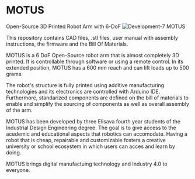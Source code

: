 # MOTUS
Open-Source 3D Printed Robot Arm with 6-DoF
![Development-7](https://user-images.githubusercontent.com/106932931/172072067-f7d4d212-9eb5-46cd-84e3-a0c6b6cc084f.png)
MOTUS

This repository contains CAD files, .stl files, user manual with assembly instructions, the firmware and the Bill Of Materials.

MOTUS is a 6 DoF Open-Source robot arm that is almost completely 3D printed. It is controllable through software or using a remote control. In its extended position, MOTUS has a 600 mm reach and can lift loads up to 500 grams.

The robot's structure is fully printed using additive manufacturing technologies and its electronics are controlled with Arduino IDE. Furthermore, standarized components are defined on the bill of materials to enable and simplify the sourcing of components as well as overall assembly of the arm.

MOTUS has been developed by three Elisava fourth year students of the Industrial Design Engineering degree. The goal is to give access to the acedemic and educational aspects that robotics can accomodate. Having a robot that is cheap, repairable and customizable fosters a creative university or school ecosystem in which users can acces and learn by doing.

MOTUS brings digital manufactuing technology and Industry 4.0 to everyone.
